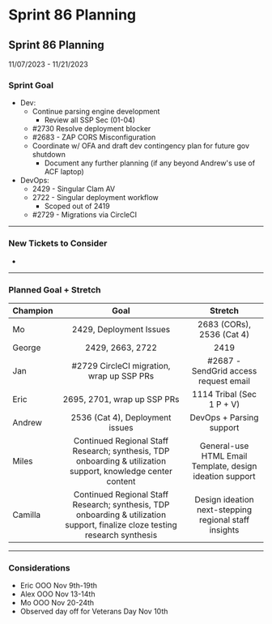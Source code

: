# Sprint 86 Planning

## Sprint 86 Planning

11/07/2023 - 11/21/2023

### Sprint Goal

* Dev:
  * Continue parsing engine development
    * Review all SSP Sec (01-04)
  * \#2730 Resolve deployment blocker
  * \#2683 - ZAP CORS Misconfiguration
  * Coordinate w/ OFA and draft dev contingency plan for future gov shutdown
    * Document any further planning (if any beyond Andrew's use of ACF laptop)
* DevOps:
  * 2429 - Singular Clam AV
  * 2722 - Singular deployment workflow
    * Scoped out of 2419
  * \#2729 - Migrations via CircleCI

***

### New Tickets to Consider

*

***

### Planned Goal + Stretch

| Champion |                                                              Goal                                                             |                          Stretch                         |
| -------- | :---------------------------------------------------------------------------------------------------------------------------: | :------------------------------------------------------: |
| Mo       |                                                    2429, Deployment Issues                                                    |                 2683 (CORs), 2536 (Cat 4)                |
| George   |                                                        2429, 2663, 2722                                                       |                           2419                           |
| Jan      |                                           #2729 CircleCI migration, wrap up SSP PRs                                           |           #2687 - SendGrid access request email          |
| Eric     |                                                  2695, 2701, wrap up SSP PRs                                                  |                 1114 Tribal (Sec 1 P + V)                |
| Andrew   |                                                2536 (Cat 4), Deployment issues                                                |                 DevOps + Parsing support                 |
| Miles    |          Continued Regional Staff Research; synthesis, TDP onboarding & utilization support, knowledge center content         | General-use HTML Email Template, design ideation support |
| Camilla  | Continued Regional Staff Research; synthesis, TDP onboarding & utilization support, finalize cloze testing research synthesis |   Design ideation next-stepping regional staff insights  |

***

### Considerations

* Eric OOO Nov 9th-19th
* Alex OOO Nov 13-14th
* Mo OOO Nov 20-24th
* Observed day off for Veterans Day Nov 10th
